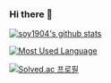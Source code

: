 ### Hi there 👋


 [![soy1904's github stats](https://github-readme-stats.vercel.app/api?username=soy1904&show_icons=true&theme=buefy)](https://github.com/soy1904/github-readme-stats)
  
  [![Most Used Language](https://github-readme-stats.vercel.app/api/top-langs/?username=soy1904&layout=compact&theme=buefy)](https://github.com/anuraghazra/github-readme-stats)

  [![Solved.ac 프로필](http://mazassumnida.wtf/api/v2/generate_badge?boj=soy1904)](https://solved.ac/soy1904)
  
<!--
**Jsuyeon/Jsuyeon** is a ✨ _special_ ✨ repository because its `README.md` (this file) appears on your GitHub profile.

Here are some ideas to get you started:

- 🔭 I’m currently working on ...
- 🌱 I’m currently learning ...
- 👯 I’m looking to collaborate on ...
- 🤔 I’m looking for help with ...
- 💬 Ask me about ...
- 📫 How to reach me: ...
- 😄 Pronouns: ...
- ⚡ Fun fact: ...
->
-
